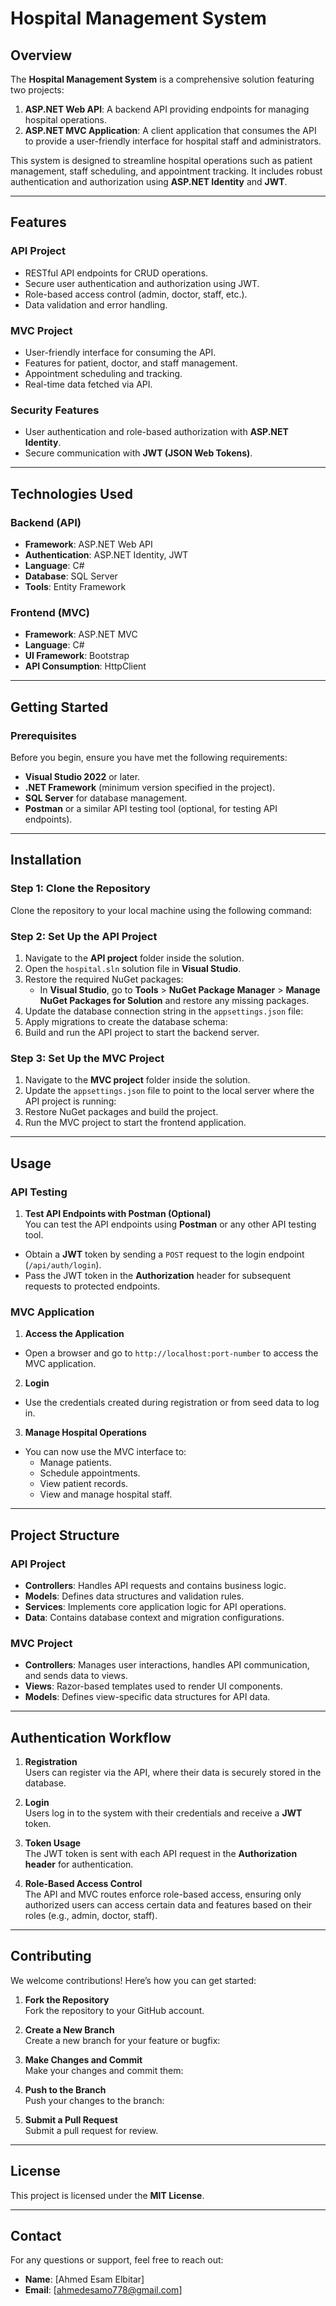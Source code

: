 # Hospital Management System

## Overview
The **Hospital Management System** is a comprehensive solution featuring two projects:
1. **ASP.NET Web API**: A backend API providing endpoints for managing hospital operations.
2. **ASP.NET MVC Application**: A client application that consumes the API to provide a user-friendly interface for hospital staff and administrators.

This system is designed to streamline hospital operations such as patient management, staff scheduling, and appointment tracking. It includes robust authentication and authorization using **ASP.NET Identity** and **JWT**.

---

## Features

### API Project
- RESTful API endpoints for CRUD operations.
- Secure user authentication and authorization using JWT.
- Role-based access control (admin, doctor, staff, etc.).
- Data validation and error handling.

### MVC Project
- User-friendly interface for consuming the API.
- Features for patient, doctor, and staff management.
- Appointment scheduling and tracking.
- Real-time data fetched via API.

### Security Features
- User authentication and role-based authorization with **ASP.NET Identity**.
- Secure communication with **JWT (JSON Web Tokens)**.

---

## Technologies Used

### Backend (API)
- **Framework**: ASP.NET Web API
- **Authentication**: ASP.NET Identity, JWT
- **Language**: C#
- **Database**: SQL Server
- **Tools**: Entity Framework

### Frontend (MVC)
- **Framework**: ASP.NET MVC
- **Language**: C#
- **UI Framework**: Bootstrap
- **API Consumption**: HttpClient

---

## Getting Started

### Prerequisites
Before you begin, ensure you have met the following requirements:
- **Visual Studio 2022** or later.
- **.NET Framework** (minimum version specified in the project).
- **SQL Server** for database management.
- **Postman** or a similar API testing tool (optional, for testing API endpoints).

---

## Installation

### Step 1: Clone the Repository
Clone the repository to your local machine using the following command:

### Step 2: Set Up the API Project
1. Navigate to the **API project** folder inside the solution.
2. Open the `hospital.sln` solution file in **Visual Studio**.
3. Restore the required NuGet packages:
   - In **Visual Studio**, go to **Tools** > **NuGet Package Manager** > **Manage NuGet Packages for Solution** and restore any missing packages.
4. Update the database connection string in the `appsettings.json` file:
5. Apply migrations to create the database schema:
6. Build and run the API project to start the backend server.

### Step 3: Set Up the MVC Project
1. Navigate to the **MVC project** folder inside the solution.
2. Update the `appsettings.json` file to point to the local server where the API project is running:
3. Restore NuGet packages and build the project.
4. Run the MVC project to start the frontend application.

---

## Usage

### API Testing

1. **Test API Endpoints with Postman (Optional)**  
You can test the API endpoints using **Postman** or any other API testing tool.  
- Obtain a **JWT** token by sending a `POST` request to the login endpoint (`/api/auth/login`).
- Pass the JWT token in the **Authorization** header for subsequent requests to protected endpoints.

### MVC Application

1. **Access the Application**  
- Open a browser and go to `http://localhost:port-number` to access the MVC application.

2. **Login**  
- Use the credentials created during registration or from seed data to log in.

3. **Manage Hospital Operations**  
- You can now use the MVC interface to:
  - Manage patients.
  - Schedule appointments.
  - View patient records.
  - View and manage hospital staff.

---

## Project Structure

### API Project

- **Controllers**: Handles API requests and contains business logic.
- **Models**: Defines data structures and validation rules.
- **Services**: Implements core application logic for API operations.
- **Data**: Contains database context and migration configurations.

### MVC Project

- **Controllers**: Manages user interactions, handles API communication, and sends data to views.
- **Views**: Razor-based templates used to render UI components.
- **Models**: Defines view-specific data structures for API data.

---

## Authentication Workflow

1. **Registration**  
Users can register via the API, where their data is securely stored in the database.

2. **Login**  
Users log in to the system with their credentials and receive a **JWT** token.

3. **Token Usage**  
The JWT token is sent with each API request in the **Authorization header** for authentication.

4. **Role-Based Access Control**  
The API and MVC routes enforce role-based access, ensuring only authorized users can access certain data and features based on their roles (e.g., admin, doctor, staff).

---

## Contributing

We welcome contributions! Here’s how you can get started:

1. **Fork the Repository**  
Fork the repository to your GitHub account.

2. **Create a New Branch**  
Create a new branch for your feature or bugfix:

3. **Make Changes and Commit**  
Make your changes and commit them:

4. **Push to the Branch**  
Push your changes to the branch:

5. **Submit a Pull Request**  
Submit a pull request for review.

---

## License

This project is licensed under the **MIT License**.

---

## Contact

For any questions or support, feel free to reach out:
- **Name**: [Ahmed Esam Elbitar]
- **Email**: [ahmedesamo778@gmail.com]


